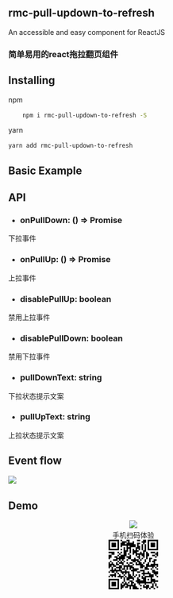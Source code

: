 ##  rmc-pull-updown-to-refresh  
An accessible and easy component for ReactJS
### 简单易用的react拖拉翻页组件

##  Installing
npm  
```sh
    npm i rmc-pull-updown-to-refresh -S
```
yarn
```sh
yarn add rmc-pull-updown-to-refresh
```
##  Basic Example

##  API
- ### onPullDown: () => Promise<any>      
下拉事件
	 
- ### onPullUp: () => Promise<any>  
上拉事件  
 
- ### disablePullUp: boolean   
禁用上拉事件  
 
- ### disablePullDown: boolean   
禁用下拉事件   
 
- ### pullDownText: string    
下拉状态提示文案   

- ### pullUpText: string    
上拉状态提示文案   

## Event flow
<img src="https://github.com/eightfeet/rmc-pull-updown-to-refresh/blob/master/src/components/PullToRefresh/flow.png?raw=true" width="500" />

## Demo
<div align="center">
    <img src="https://github.com/eightfeet/rmc-pull-updown-to-refresh/blob/master/src/components/PullToRefresh/example.gif?raw=true" width="300" />
    <br /> 
    手机扫码体验   
    <br />   <img src="https://github.com/eightfeet/rmc-pull-updown-to-refresh/blob/master/src/components/PullToRefresh/demo.png?raw=true" width="100" />  
</div>
